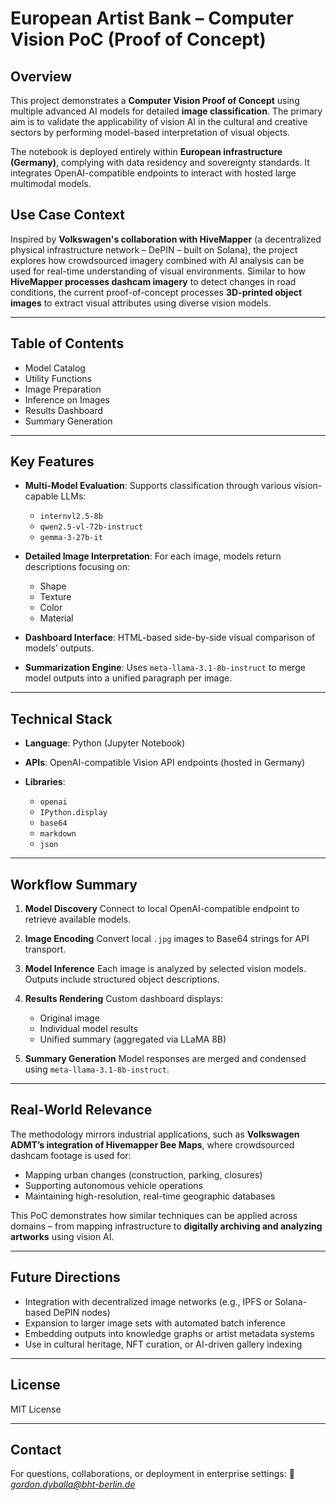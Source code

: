 

# European Artist Bank – Computer Vision PoC (Proof of Concept)

## Overview

This project demonstrates a **Computer Vision Proof of Concept** using multiple advanced AI models for detailed **image classification**. The primary aim is to validate the applicability of vision AI in the cultural and creative sectors by performing model-based interpretation of visual objects.

The notebook is deployed entirely within **European infrastructure (Germany)**, complying with data residency and sovereignty standards. It integrates OpenAI-compatible endpoints to interact with hosted large multimodal models.

## Use Case Context

Inspired by **Volkswagen's collaboration with HiveMapper** (a decentralized physical infrastructure network – DePIN – built on Solana), the project explores how crowdsourced imagery combined with AI analysis can be used for real-time understanding of visual environments. Similar to how **HiveMapper processes dashcam imagery** to detect changes in road conditions, the current proof-of-concept processes **3D-printed object images** to extract visual attributes using diverse vision models.

---

## Table of Contents

* Model Catalog
* Utility Functions
* Image Preparation
* Inference on Images
* Results Dashboard
* Summary Generation

---

## Key Features

* **Multi-Model Evaluation**: Supports classification through various vision-capable LLMs:

  * `internvl2.5-8b`
  * `qwen2.5-vl-72b-instruct`
  * `gemma-3-27b-it`

* **Detailed Image Interpretation**: For each image, models return descriptions focusing on:

  * Shape
  * Texture
  * Color
  * Material

* **Dashboard Interface**: HTML-based side-by-side visual comparison of models’ outputs.

* **Summarization Engine**: Uses `meta-llama-3.1-8b-instruct` to merge model outputs into a unified paragraph per image.

---

## Technical Stack

* **Language**: Python (Jupyter Notebook)
* **APIs**: OpenAI-compatible Vision API endpoints (hosted in Germany)
* **Libraries**:

  * `openai`
  * `IPython.display`
  * `base64`
  * `markdown`
  * `json`

---

## Workflow Summary

1. **Model Discovery**
   Connect to local OpenAI-compatible endpoint to retrieve available models.

2. **Image Encoding**
   Convert local `.jpg` images to Base64 strings for API transport.

3. **Model Inference**
   Each image is analyzed by selected vision models. Outputs include structured object descriptions.

4. **Results Rendering**
   Custom dashboard displays:

   * Original image
   * Individual model results
   * Unified summary (aggregated via LLaMA 8B)

5. **Summary Generation**
   Model responses are merged and condensed using `meta-llama-3.1-8b-instruct`.

---

## Real-World Relevance

The methodology mirrors industrial applications, such as **Volkswagen ADMT’s integration of Hivemapper Bee Maps**, where crowdsourced dashcam footage is used for:

* Mapping urban changes (construction, parking, closures)
* Supporting autonomous vehicle operations
* Maintaining high-resolution, real-time geographic databases

This PoC demonstrates how similar techniques can be applied across domains – from mapping infrastructure to **digitally archiving and analyzing artworks** using vision AI.

---

## Future Directions

* Integration with decentralized image networks (e.g., IPFS or Solana-based DePIN nodes)
* Expansion to larger image sets with automated batch inference
* Embedding outputs into knowledge graphs or artist metadata systems
* Use in cultural heritage, NFT curation, or AI-driven gallery indexing

---

## License

MIT License

---

## Contact

For questions, collaborations, or deployment in enterprise settings:
📩 *[gordon.dyballa@bht-berlin.de](mailto:gordon.dyballa@bht-berlin.de)*



